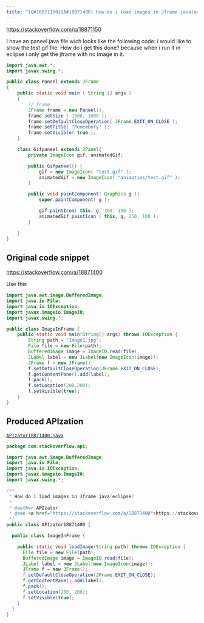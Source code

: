 ```yaml
---
title: "[Q#18871150][A#18871400] How do i load images in Jframe java(eclipse)"
---
```


https://stackoverflow.com/q/18871150

I have an paneel.java file wich looks like the following code:
i would like to show the test.gif file.
How do i get this done? because when i run it in eclipse i only get the jframe with no image in it.


```java
import java.awt.*;
import javax.swing.*;

public class Paneel extends JFrame
{
    public static void main ( String [] args )
    {
        // frame
        JFrame frame = new Paneel();
        frame.setSize ( 1000, 1000 );
        frame.setDefaultCloseOperation( JFrame.EXIT_ON_CLOSE );
        frame.setTitle( "Remembory" );
        frame.setVisible( true );
    }

    class Gifpaneel extends JPanel{
        private ImageIcon gif, animatedGif;

        public Gifpaneel() {
            gif = new ImageIcon( "test.gif" );
            animatedGif = new ImageIcon( "animaties/test.gif" );
        }       

        public void paintComponent( Graphics g ){
            super.paintComponent( g );

            gif.paintIcon( this, g, 100, 100 );
            animatedGif.paintIcon ( this, g, 250, 100 );
        }

    }
}
```


## Original code snippet

https://stackoverflow.com/a/18871400

Use this

```java
import java.awt.image.BufferedImage;
import java.io.File;
import java.io.IOException;
import javax.imageio.ImageIO;
import javax.swing.*;

public class ImageInFrame {
    public static void main(String[] args) throws IOException {
        String path = "Image1.jpg";
        File file = new File(path);
        BufferedImage image = ImageIO.read(file);
        JLabel label = new JLabel(new ImageIcon(image));
        JFrame f = new JFrame();
        f.setDefaultCloseOperation(JFrame.EXIT_ON_CLOSE);
        f.getContentPane().add(label);
        f.pack();
        f.setLocation(200,200);
        f.setVisible(true);
    }
}
```

## Produced APIzation

[`APIzator18871400.java`](/data/search/java/APIzator18871400.java)

```java
package com.stackoverflow.api;

import java.awt.image.BufferedImage;
import java.io.File;
import java.io.IOException;
import javax.imageio.ImageIO;
import javax.swing.*;

/**
 * How do i load images in Jframe java(eclipse)
 *
 * @author APIzator
 * @see <a href="https://stackoverflow.com/a/18871400">https://stackoverflow.com/a/18871400</a>
 */
public class APIzator18871400 {

  public class ImageInFrame {

    public static void loadImage(String path) throws IOException {
      File file = new File(path);
      BufferedImage image = ImageIO.read(file);
      JLabel label = new JLabel(new ImageIcon(image));
      JFrame f = new JFrame();
      f.setDefaultCloseOperation(JFrame.EXIT_ON_CLOSE);
      f.getContentPane().add(label);
      f.pack();
      f.setLocation(200, 200);
      f.setVisible(true);
    }
  }
}
```